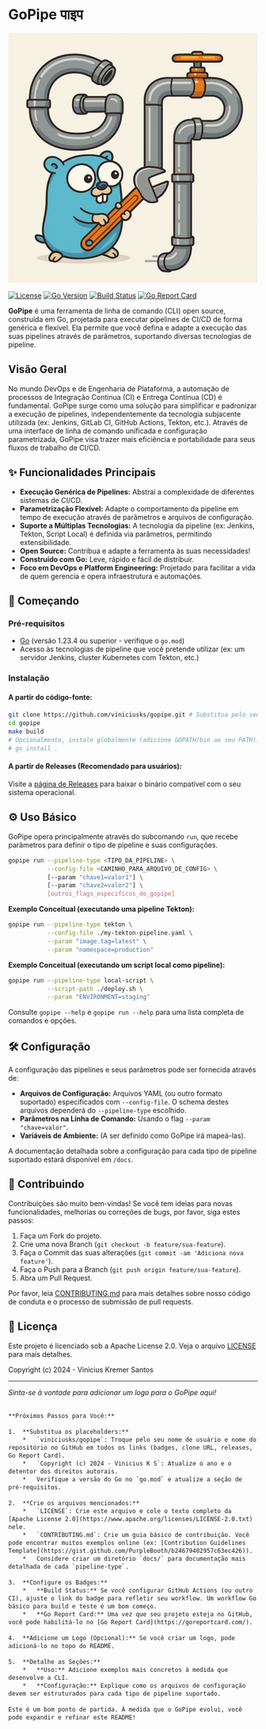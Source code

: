 # GoPipe पाइप

![Logo do Projeto](https://github.com/viniciusks/gopipe/blob/6f9ae148729bb1d03b9bc54a13aef9e8e3d47a03/assets/img/gopipe_logo.png)

[![License](https://img.shields.io/badge/License-Apache_2.0-blue.svg)](https://opensource.org/licenses/Apache-2.0)
[![Go Version](https://img.shields.io/github/go-mod/go-version/viniciusks/gopipe)](https://golang.org) <!-- Substitua 'viniciusks/gopipe' pelo seu usuário/repo -->
[![Build Status](https://img.shields.io/github/actions/workflow/status/viniciusks/gopipe/go.yml?branch=main)](https://github.com/viniciusks/gopipe/actions) <!-- Substitua 'viniciusks/gopipe' e ajuste o nome do workflow se necessário -->
[![Go Report Card](https://goreportcard.com/badge/github.com/viniciusks/gopipe)](https://goreportcard.com/report/github.com/viniciusks/gopipe) <!-- Substitua 'viniciusks/gopipe' -->

**GoPipe** é uma ferramenta de linha de comando (CLI) open source, construída em Go, projetada para executar pipelines de CI/CD de forma genérica e flexível. Ela permite que você defina e adapte a execução das suas pipelines através de parâmetros, suportando diversas tecnologias de pipeline.

## Visão Geral

No mundo DevOps e de Engenharia de Plataforma, a automação de processos de Integração Contínua (CI) e Entrega Contínua (CD) é fundamental. GoPipe surge como uma solução para simplificar e padronizar a execução de pipelines, independentemente da tecnologia subjacente utilizada (ex: Jenkins, GitLab CI, GitHub Actions, Tekton, etc.). Através de uma interface de linha de comando unificada e configuração parametrizada, GoPipe visa trazer mais eficiência e portabilidade para seus fluxos de trabalho de CI/CD.

## ✨ Funcionalidades Principais

- **Execução Genérica de Pipelines:** Abstrai a complexidade de diferentes sistemas de CI/CD.
- **Parametrização Flexível:** Adapte o comportamento da pipeline em tempo de execução através de parâmetros e arquivos de configuração.
- **Suporte a Múltiplas Tecnologias:** A tecnologia da pipeline (ex: Jenkins, Tekton, Script Local) é definida via parâmetros, permitindo extensibilidade.
- **Open Source:** Contribua e adapte a ferramenta às suas necessidades!
- **Construído com Go:** Leve, rápido e fácil de distribuir.
- **Foco em DevOps e Platform Engineering:** Projetado para facilitar a vida de quem gerencia e opera infraestrutura e automações.

## 🚀 Começando

### Pré-requisitos

- [Go](https://golang.org/doc/install) (versão 1.23.4 ou superior - verifique o `go.mod`)
- Acesso às tecnologias de pipeline que você pretende utilizar (ex: um servidor Jenkins, cluster Kubernetes com Tekton, etc.)

### Instalação

#### A partir do código-fonte:

```bash
git clone https://github.com/viniciusks/gopipe.git # Substitua pelo seu usuário/repo
cd gopipe
make build
# Opcionalmente, instale globalmente (adicione GOPATH/bin ao seu PATH):
# go install .
```

#### A partir de Releases (Recomendado para usuários):

Visite a [página de Releases](https://github.com/viniciusks/gopipe/releases) para baixar o binário compatível com o seu sistema operacional. <!-- Substitua pelo seu usuário/repo -->

## ⚙️ Uso Básico

GoPipe opera principalmente através do subcomando `run`, que recebe parâmetros para definir o tipo de pipeline e suas configurações.

```bash
gopipe run --pipeline-type <TIPO_DA_PIPELINE> \
           --config-file <CAMINHO_PARA_ARQUIVO_DE_CONFIG> \
           [--param "chave1=valor1"] \
           [--param "chave2=valor2"] \
           [outros_flags_especificos_do_gopipe]
```

**Exemplo Conceitual (executando uma pipeline Tekton):**

```bash
gopipe run --pipeline-type tekton \
           --config-file ./my-tekton-pipeline.yaml \
           --param "image.tag=latest" \
           --param "namespace=production"
```

**Exemplo Conceitual (executando um script local como pipeline):**

```bash
gopipe run --pipeline-type local-script \
           --script-path ./deploy.sh \
           --param "ENVIRONMENT=staging"
```

Consulte `gopipe --help` e `gopipe run --help` para uma lista completa de comandos e opções.

## 🛠️ Configuração

A configuração das pipelines e seus parâmetros pode ser fornecida através de:

- **Arquivos de Configuração:** Arquivos YAML (ou outro formato suportado) especificados com `--config-file`. O schema destes arquivos dependerá do `--pipeline-type` escolhido.
- **Parâmetros na Linha de Comando:** Usando o flag `--param "chave=valor"`.
- **Variáveis de Ambiente:** (A ser definido como GoPipe irá mapeá-las).

A documentação detalhada sobre a configuração para cada tipo de pipeline suportado estará disponível em `/docs`. <!-- Crie um diretório docs -->

## 🤝 Contribuindo

Contribuições são muito bem-vindas! Se você tem ideias para novas funcionalidades, melhorias ou correções de bugs, por favor, siga estes passos:

1.  Faça um Fork do projeto.
2.  Crie uma nova Branch (`git checkout -b feature/sua-feature`).
3.  Faça o Commit das suas alterações (`git commit -am 'Adiciona nova feature'`).
4.  Faça o Push para a Branch (`git push origin feature/sua-feature`).
5.  Abra um Pull Request.

Por favor, leia [CONTRIBUTING.md](CONTRIBUTING.md) para mais detalhes sobre nosso código de conduta e o processo de submissão de pull requests. <!-- Crie um arquivo CONTRIBUTING.md -->

## 📄 Licença

Este projeto é licenciado sob a Apache License 2.0. Veja o arquivo [LICENSE](LICENSE) para mais detalhes.

Copyright (c) 2024 - Vinicius Kremer Santos <viniciusks>

---

_Sinta-se à vontade para adicionar um logo para o GoPipe aqui!_

```

**Próximos Passos para Você:**

1.  **Substitua os placeholders:**
    *   `viniciusks/gopipe`: Troque pelo seu nome de usuário e nome do repositório no GitHub em todos os links (badges, clone URL, releases, Go Report Card).
    *   `Copyright (c) 2024 - Vinicius K S`: Atualize o ano e o detentor dos direitos autorais.
    *   Verifique a versão do Go no `go.mod` e atualize a seção de pré-requisitos.

2.  **Crie os arquivos mencionados:**
    *   `LICENSE`: Crie este arquivo e cole o texto completo da [Apache License 2.0](https://www.apache.org/licenses/LICENSE-2.0.txt) nele.
    *   `CONTRIBUTING.md`: Crie um guia básico de contribuição. Você pode encontrar muitos exemplos online (ex: [Contribution Guidelines Template](https://gist.github.com/PurpleBooth/b24679402957c63ec426)).
    *   Considere criar um diretório `docs/` para documentação mais detalhada de cada `pipeline-type`.

3.  **Configure os Badges:**
    *   **Build Status:** Se você configurar GitHub Actions (ou outro CI), ajuste o link do badge para refletir seu workflow. Um workflow Go básico para build e teste é um bom começo.
    *   **Go Report Card:** Uma vez que seu projeto esteja no GitHub, você pode habilitá-lo no [Go Report Card](https://goreportcard.com/).

4.  **Adicione um Logo (Opcional):** Se você criar um logo, pode adicioná-lo no topo do README.

5.  **Detalhe as Seções:**
    *   **Uso:** Adicione exemplos mais concretos à medida que desenvolve a CLI.
    *   **Configuração:** Explique como os arquivos de configuração devem ser estruturados para cada tipo de pipeline suportado.

Este é um bom ponto de partida. À medida que o GoPipe evolui, você pode expandir e refinar este README!
```
